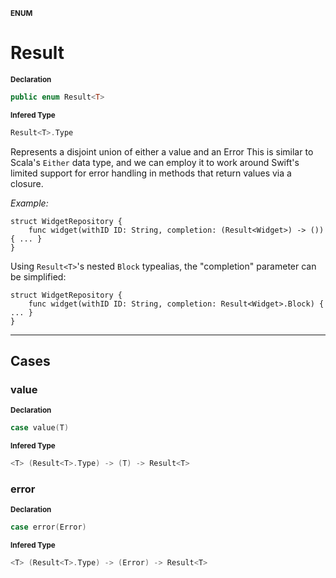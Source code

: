 <sub>**ENUM**</sub>
# Result

<sub>**Declaration**</sub>
```swift
public enum Result<T>
```

<sub>**Infered Type**</sub>
```swift
Result<T>.Type
```

Represents a disjoint union of either a value<T> and an Error
This is similar to Scala's `Either` data type, and we can employ it
to work around Swift's limited support for error handling in
methods that return values via a closure.

_Example:_

    struct WidgetRepository {
        func widget(withID ID: String, completion: (Result<Widget>) -> ()) { ... }
    }


Using `Result<T>`'s nested `Block` typealias, the "completion" parameter can be simplified:

    struct WidgetRepository {
        func widget(withID ID: String, completion: Result<Widget>.Block) { ... }
    }

--------------------

## Cases
### value

<sub>**Declaration**</sub>
```swift
case value(T)
```

<sub>**Infered Type**</sub>
```swift
<T> (Result<T>.Type) -> (T) -> Result<T>
```



### error

<sub>**Declaration**</sub>
```swift
case error(Error)
```

<sub>**Infered Type**</sub>
```swift
<T> (Result<T>.Type) -> (Error) -> Result<T>
```





